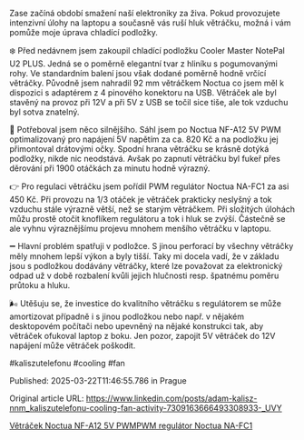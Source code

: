 Zase začíná období smažení naší elektroniky za živa. Pokud provozujete intenzivní úlohy na laptopu a současně vás ruší hluk větráčku, možná i vám pomůže moje úprava chladící podložky.


❄️ Před nedávnem jsem zakoupil chladící podložku Cooler Master NotePal U2 PLUS. Jedná se o poměrně elegantní tvar z hliníku s pogumovanými rohy. Ve standardním balení jsou však dodané poměrně hodně vrčící větráčky. Původně jsem nahradil  92 mm větráčkem Noctua co jsem měl k dispozici s adaptérem z 4 pinového konektoru na USB. Větráček ale byl stavěný na provoz při 12V a při 5V z USB se točil sice tiše, ale tok vzduchu byl sotva znatelný.


💪 Potřeboval jsem něco silnějšího. Sáhl jsem po Noctua NF-A12 5V PWM optimalizovaný pro napájení 5V napětím za ca. 820 Kč a na podložku jej přimontoval drátovými očky. Spodní hrana větráčku se krásně dotýká podložky, nikde nic neodstává. Avšak po zapnutí větráčku byl fukeř přes děrování při 1900 otáčkách za minutu hodně výrazný.


👉 Pro regulaci větráčku jsem pořídil PWM regulátor Noctua NA-FC1 za asi 450 Kč. Při provozu na 1/3 otáček je větráček prakticky neslyšný a tok vzduchu stále výrazně větší, než se starým větráčkem. Při složitých úlohách můžu prostě otočit knoflíkem regulátoru a tok i hluk se zvýší. Částečně se ale vyhnu výraznějšímu projevu mnohem menšího větráčku v laptopu.


➖ Hlavní problém spatřuji v podložce. S jinou perforací by všechny větráčky měly mnohem lepší výkon a byly tišší. Taky mi docela vadí, že v základu jsou s podložkou dodávány větráčky, které lze považovat za elektronický odpad už v době rozbalení kvůli jejich hlučnosti resp. špatnému poměru průtoku a hluku.


🌬️ Utěšuju se, že investice do kvalitního větráčku s regulátorem se může amortizovat případně i s jinou podložkou nebo např. v nějakém desktopovém počítači nebo upevněný na nějaké konstrukci tak, aby větráček ofukoval laptop z boku. Jen pozor, zapojit 5V větráček do 12V napájení může větráček poškodit.


#kaliszutelefonu #cooling #fan


Published: 2025-03-22T11:46:55.786 in Prague

Original article URL: https://www.linkedin.com/posts/adam-kalisz-nnm_kaliszutelefonu-cooling-fan-activity-7309163666493308933-_UVY

[Větráček Noctua NF-A12 5V PWM](./media/noctua-nf-a12x25-5v.jpg)[PWM regulátor Noctua NA-FC1](./media/noctua-na-fc1.jpg)